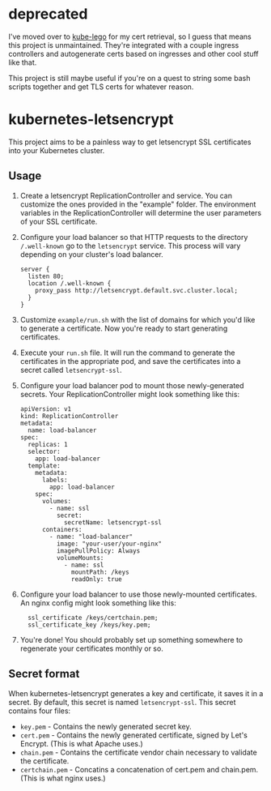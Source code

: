 
# deprecated

I've moved over to [kube-lego](https://github.com/jetstack/kube-lego) for my cert retrieval, so I guess that means this project is unmaintained. They're integrated with a couple ingress controllers and autogenerate certs based on ingresses and other cool stuff like that.

This project is still maybe useful if you're on a quest to string some bash scripts together and get TLS certs for whatever reason.

# kubernetes-letsencrypt

This project aims to be a painless way to get letsencrypt SSL certificates into your Kubernetes cluster.

## Usage

1. Create a letsencrypt ReplicationController and service. You can customize the ones provided in the "example"
   folder. The environment variables in the ReplicationController will determine the user parameters of your SSL
   certificate.

1. Configure your load balancer so that HTTP requests to the directory `/.well-known` go to the `letsencrypt` service.
   This process will vary depending on your cluster's load balancer.

    ```
    server {
      listen 80;
      location /.well-known {
        proxy_pass http://letsencrypt.default.svc.cluster.local;
      }
    }
    ```
1. Customize `example/run.sh` with the list of domains for which you'd like to generate a certificate. Now you're
   ready to start generating certificates.

1. Execute your `run.sh` file. It will run the command to generate the certificates in the appropriate pod, and save
   the certificates into a secret called `letsencrypt-ssl`.

1. Configure your load balancer pod to mount those newly-generated secrets. Your ReplicationController might look
   something like this:

    ```
    apiVersion: v1
    kind: ReplicationController
    metadata:
      name: load-balancer
    spec:
      replicas: 1
      selector:
        app: load-balancer
      template:
        metadata:
          labels:
            app: load-balancer
        spec:
          volumes:
            - name: ssl
              secret:
                secretName: letsencrypt-ssl
          containers:
            - name: "load-balancer"
              image: "your-user/your-nginx"
              imagePullPolicy: Always
              volumeMounts:
                - name: ssl
                  mountPath: /keys
                  readOnly: true
    ```

1. Configure your load balancer to use those newly-mounted certificates. An nginx config might look something like
   this:

    ```
      ssl_certificate /keys/certchain.pem;
      ssl_certificate_key /keys/key.pem;
    ```

1. You're done! You should probably set up something somewhere to regenerate your certificates monthly or so.

## Secret format

When kubernetes-letsencrypt generates a key and certificate, it saves it in a secret. By default, this secret is named
`letsencrypt-ssl`. This secret contains four files:

  * `key.pem` - Contains the newly generated secret key.
  * `cert.pem` - Contains the newly generated certificate, signed by Let's Encrypt. (This is what Apache uses.)
  * `chain.pem` - Contains the certificate vendor chain necessary to validate the certificate.
  * `certchain.pem` - Concatins a concatenation of cert.pem and chain.pem. (This is what nginx uses.)
